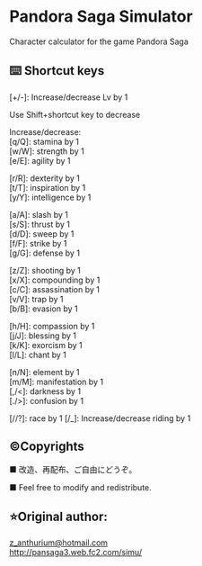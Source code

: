 # Pandora Saga Simulator  
Character calculator for the game Pandora Saga  


## ⌨️ Shortcut keys  

[+/-]: Increase/decrease Lv by 1  

Use Shift+shortcut key to decrease  

Increase/decrease:  
[q/Q]:  stamina by 1  
[w/W]: strength by 1  
[e/E]:  agility by 1  

[r/R]:  dexterity by 1  
[t/T]:  inspiration by 1  
[y/Y]:  intelligence by 1  

[a/A]:  slash by 1  
[s/S]:  thrust by 1  
[d/D]:  sweep by 1  
[f/F]:  strike by 1  
[g/G]:  defense by 1  

[z/Z]:  shooting by 1  
[x/X]:  compounding by 1  
[c/C]:  assassination by 1  
[v/V]:  trap by 1  
[b/B]:  evasion by 1  

[h/H]:  compassion by 1  
[j/J]:  blessing by 1  
[k/K]:  exorcism by 1  
[l/L]:  chant by 1  

[n/N]:  element by 1  
[m/M]:  manifestation by 1  
[,/<]:  darkness by 1  
[./>]:  confusion by 1  

[//?]:  race by 1 [\/_]: Increase/decrease riding by 1  


## ©️Copyrights  
■ 改造、再配布、ご自由にどうぞ。

■ Feel free to modify and redistribute.  


## ⭐Original author:  
z_anthurium@hotmail.com  
http://pansaga3.web.fc2.com/simu/
